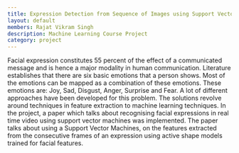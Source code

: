 ```yaml
---
title: Expression Detection from Sequence of Images using Support Vector Machines
layout: default
members: Rajat Vikram Singh
description: Machine Learning Course Project
category: project
---
```


Facial expression constitutes 55 percent of the effect of a communicated message and is hence a major modality in human communication. Literature establishes that there are six basic emotions that a person shows. Most of the emotions can be mapped as a combination of these emotions. These emotions are: Joy, Sad, Disgust, Anger, Surprise and Fear. A lot of different approaches have been developed for this problem. The solutions revolve around techniques in feature extraction to machine learning techniques. In the project, a paper which talks about recognising facial expressions in real time video using support vector machines was implemented. The paper talks about using a Support Vector Machines, on the features extracted from the consecutive frames of an expression using active shape models trained for facial features.